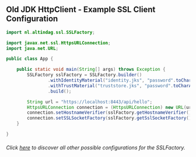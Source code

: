 ## Old JDK HttpClient - Example SSL Client Configuration

```java
import nl.altindag.ssl.SSLFactory;

import javax.net.ssl.HttpsURLConnection;
import java.net.URL;

public class App {

    public static void main(String[] args) throws Exception {
        SSLFactory sslFactory = SSLFactory.builder()
                .withIdentityMaterial("identity.jks", "password".toCharArray())
                .withTrustMaterial("truststore.jks", "password".toCharArray())
                .build();

        String url = "https://localhost:8443/api/hello";
        HttpsURLConnection connection = (HttpsURLConnection) new URL(url).openConnection();
        connection.setHostnameVerifier(sslFactory.getHostnameVerifier());
        connection.setSSLSocketFactory(sslFactory.getSslSocketFactory());
    }

}
```
###### Click [here](../usage.html) to discover all other possible configurations for the SSLFactory.